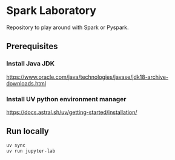 # Spark Laboratory

Repository to play around with Spark or Pyspark.

## Prerequisites

### Install Java JDK

https://www.oracle.com/java/technologies/javase/jdk18-archive-downloads.html

### Install UV python environment manager

https://docs.astral.sh/uv/getting-started/installation/

## Run locally

```bash
uv sync 
uv run jupyter-lab
```
